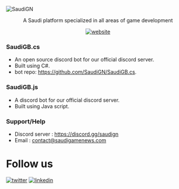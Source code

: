 ![SaudiGN](https://pbs.twimg.com/profile_banners/1499380001497657346/1653828476/1500x500)
<div align="center">
A Saudi platform specialized in all areas of game development

[![website](https://img.shields.io/badge/Official%20website-SaudiGN-purple)](https://saudigamenews.com)
</div>

### SaudiGB.cs
- An open source discord bot for our official discord server.
- Built using C#.
- bot repo: https://github.com/SaudiGN/SaudiGB.cs.

### SaudiGB.js
- A discord bot for our official discord server.
- Built using Java script.

### Support/Help
- Discord server : https://discord.gg/saudign
- Email : contact@saudigamenews.com

# Follow us
[![twitter](https://img.shields.io/twitter/url?label=SaudiGN&style=social&url=https%3A%2F%2Ftwitter.com%2FSaudign_sa)](https://twitter.com/saudign_sa)
[![linkedin](https://img.shields.io/twitter/url?label=SaudiGN&logo=linkedin&style=social&url=https%3A%2F%2Fwww.linkedin.com%2Fsaudign%2F)](https://www.linkedin.com/company/saudign)
